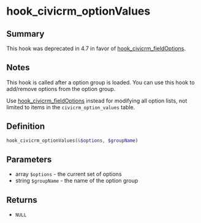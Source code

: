 # hook_civicrm_optionValues

## Summary

This hook was deprecated in 4.7 in favor of [hook_civicrm_fieldOptions](/hooks/hook_civicrm_fieldOptions.md).

## Notes

This hook is called after a option group is loaded. You can use this
hook to add/remove options from the option group.

Use [hook_civicrm_fieldOptions](/hooks/hook_civicrm_fieldOptions.md) instead for modifying all option lists, not limited to items in the `civicrm_option_values` table.

## Definition

```php
hook_civicrm_optionValues(&$options, $groupName)
```

## Parameters

-   array `$options` - the current set of options
-   string `$groupName` - the name of the option group

## Returns

-   `NULL`
